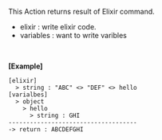 This Action returns result of Elixir command.
<br/>

- elixir : write elixir code.
- variables : want to write varibles

<br/>

**[Example]**
```
[elixir]
  > string : "ABC" <> "DEF" <> hello
[varialbes]
  > object
    > hello
      > string : GHI
------------------------------------
-> return : ABCDEFGHI
```
